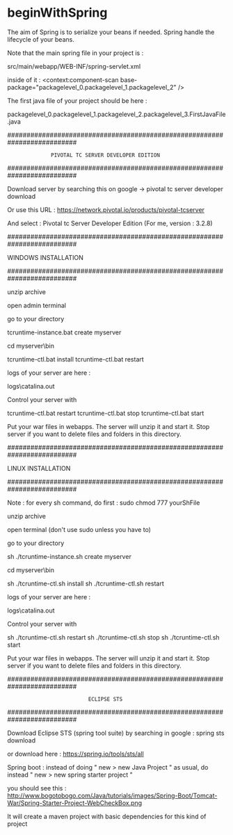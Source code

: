 # beginWithSpring

The aim of Spring is to serialize your beans if needed. 
Spring handle the lifecycle of your beans.

Note that the main spring file in your project is : 

src/main/webapp/WEB-INF/spring-servlet.xml

inside of it : <context:component-scan base-package="packagelevel_0.packagelevel_1.packagelevel_2" />

The first java file of your project should be here :

packagelevel_0.packagelevel_1.packagelevel_2.packagelevel_3.FirstJavaFile.java





##########################################################################

                  PIVOTAL TC SERVER DEVELOPER EDITION

##########################################################################



Download server by searching this on google -> pivotal tc server developer download

Or use this URL : https://network.pivotal.io/products/pivotal-tcserver

And select : Pivotal tc Server Developer Edition (For me, version : 3.2.8)





##########################################################################

WINDOWS INSTALLATION

##########################################################################

unzip archive

open admin terminal

go to your directory

tcruntime-instance.bat create myserver 

cd myserver\bin

tcruntime-ctl.bat install
tcruntime-ctl.bat restart

logs of your server are here :

logs\catalina.out

Control your server with 

tcruntime-ctl.bat restart
tcruntime-ctl.bat stop
tcruntime-ctl.bat start

Put your war files in webapps. The server will unzip it and start it. Stop server if you want to delete files and folders in this directory.

##########################################################################

LINUX INSTALLATION

##########################################################################

Note : for every sh command, do first : sudo chmod 777 yourShFile

unzip archive

open terminal (don't use sudo unless you have to)

go to your directory

sh ./tcruntime-instance.sh create myserver 

cd myserver\bin

sh ./tcruntime-ctl.sh install
sh ./tcruntime-ctl.sh restart


logs of your server are here :

logs\catalina.out

Control your server with 

sh ./tcruntime-ctl.sh restart
sh ./tcruntime-ctl.sh stop
sh ./tcruntime-ctl.sh start

Put your war files in webapps. The server will unzip it and start it. Stop server if you want to delete files and folders in this directory.



##########################################################################

                              ECLIPSE STS
                              
##########################################################################



Download Eclipse STS (spring tool suite) by searching in google : spring sts download

or download here : https://spring.io/tools/sts/all

Spring boot : instead of doing " new > new Java Project " as usual, do instead " new > new spring starter project "

you should see this : http://www.bogotobogo.com/Java/tutorials/images/Spring-Boot/Tomcat-War/Spring-Starter-Project-WebCheckBox.png


It will create a maven project with basic dependencies for this kind of project




